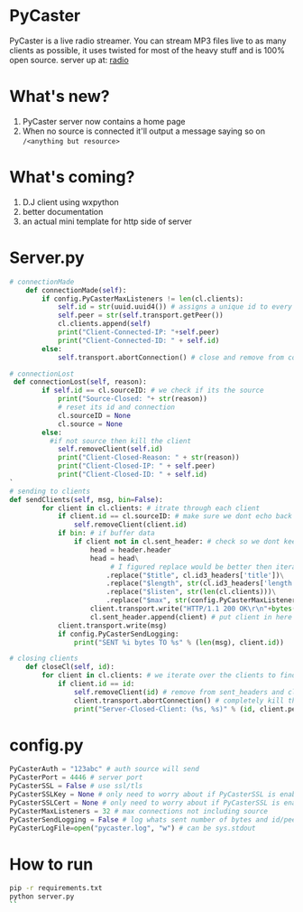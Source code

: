 # PyCaster
PyCaster is a live radio streamer. You can stream MP3 files live to as many clients as possible, it uses twisted for most of the heavy stuff and is 100% open source.
server up at: [radio](https://otku.ga:4446/)

# What's new?
1. PyCaster server now contains a home page
2. When no source is connected it'll output a message saying so on `/<anything but resource>`

# What's coming?

1. D.J client using wxpython
2. better documentation
3. an actual mini template for http side of server

# Server.py

```python
# connectionMade
    def connectionMade(self):
        if config.PyCasterMaxListeners != len(cl.clients):
            self.id = str(uuid.uuid4()) # assigns a unique id to every client that connects
            self.peer = str(self.transport.getPeer())
            cl.clients.append(self)
            print("Client-Connected-IP: "+self.peer)
            print("Client-Connected-ID: " + self.id)
        else:
            self.transport.abortConnection() # close and remove from connection pool

# connectionLost
 def connectionLost(self, reason):
        if self.id == cl.sourceID: # we check if its the source
            print("Source-Closed: "+ str(reason))
            # reset its id and connection
            cl.sourceID = None 
            cl.source = None
        else:
          #if not source then kill the client
            self.removeClient(self.id)
            print("Client-Closed-Reason: " + str(reason))
            print("Client-Closed-IP: " + self.peer)
            print("Client-Closed-ID: " + self.id)
`
# sending to clients
def sendClients(self, msg, bin=False):
        for client in cl.clients: # itrate through each client
            if client.id == cl.sourceID: # make sure we dont echo back to our source
                self.removeClient(client.id)
            if bin: # if buffer data
                if client not in cl.sent_header: # check so we dont keep resending headers causing glitches in audio
                    head = header.header
                    head = head\
                         # I figured replace would be better then iteration
                        .replace("$title", cl.id3_headers['title'])\
                        .replace("$length", str(cl.id3_headers['length']))\
                        .replace("$listen", str(len(cl.clients)))\
                        .replace("$max", str(config.PyCasterMaxListeners))
                    client.transport.write("HTTP/1.1 200 OK\r\n"+bytes(head))
                    cl.sent_header.append(client) # put client in here so it wont resend
            client.transport.write(msg)
            if config.PyCasterSendLogging:
                print("SENT %i bytes TO %s" % (len(msg), client.id))

# closing clients
    def closeCl(self, id):
        for client in cl.clients: # we iterate over the clients to find the matching id
            if client.id == id:
                self.removeClient(id) # remove from sent_headers and clients
                client.transport.abortConnection() # completely kill the client connection
                print("Server-Closed-Client: (%s, %s)" % (id, client.peer))
```

# config.py

```python
PyCasterAuth = "123abc" # auth source will send
PyCasterPort = 4446 # server port
PyCasterSSL = False # use ssl/tls
PyCasterSSLKey = None # only need to worry about if PyCasterSSL is enabled
PyCasterSSLCert = None # only need to worry about if PyCasterSSL is enabled
PyCasterMaxListeners = 32 # max connections not including source
PyCasterSendLogging = False # log whats sent number of bytes and id/peer
PyCasterLogFile=open("pycaster.log", "w") # can be sys.stdout
```
# How to run 
```bash
pip -r requirements.txt
python server.py
``
